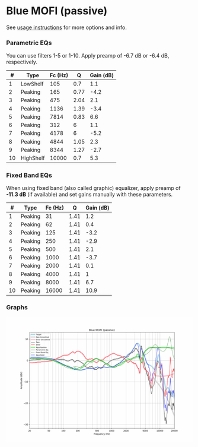 # Blue MOFI (passive)
See [usage instructions](https://github.com/jaakkopasanen/AutoEq#usage) for more options and info.

### Parametric EQs
You can use filters 1-5 or 1-10. Apply preamp of -6.7 dB or -6.4 dB, respectively.

|   # | Type      |   Fc (Hz) |    Q |   Gain (dB) |
|-----|-----------|-----------|------|-------------|
|   1 | LowShelf  |       105 | 0.7  |         1.1 |
|   2 | Peaking   |       165 | 0.77 |        -4.2 |
|   3 | Peaking   |       475 | 2.04 |         2.1 |
|   4 | Peaking   |      1136 | 1.39 |        -3.4 |
|   5 | Peaking   |      7814 | 0.83 |         6.6 |
|   6 | Peaking   |       312 | 6    |         1.1 |
|   7 | Peaking   |      4178 | 6    |        -5.2 |
|   8 | Peaking   |      4844 | 1.05 |         2.3 |
|   9 | Peaking   |      8344 | 1.27 |        -2.7 |
|  10 | HighShelf |     10000 | 0.7  |         5.3 |

### Fixed Band EQs
When using fixed band (also called graphic) equalizer, apply preamp of **-11.3 dB** (if available) and set gains manually with these parameters.

|   # | Type    |   Fc (Hz) |    Q |   Gain (dB) |
|-----|---------|-----------|------|-------------|
|   1 | Peaking |        31 | 1.41 |         1.2 |
|   2 | Peaking |        62 | 1.41 |         0.4 |
|   3 | Peaking |       125 | 1.41 |        -3.2 |
|   4 | Peaking |       250 | 1.41 |        -2.9 |
|   5 | Peaking |       500 | 1.41 |         2.1 |
|   6 | Peaking |      1000 | 1.41 |        -3.7 |
|   7 | Peaking |      2000 | 1.41 |         0.1 |
|   8 | Peaking |      4000 | 1.41 |         1   |
|   9 | Peaking |      8000 | 1.41 |         6.7 |
|  10 | Peaking |     16000 | 1.41 |        10.9 |

### Graphs
![](./Blue%20MOFI%20(passive).png)
